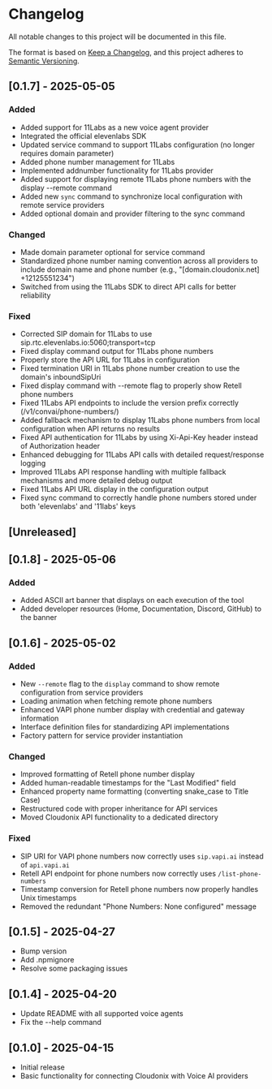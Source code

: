 # Changelog

All notable changes to this project will be documented in this file.

The format is based on [Keep a Changelog](https://keepachangelog.com/en/1.0.0/),
and this project adheres to [Semantic Versioning](https://semver.org/spec/v2.0.0.html).

## [0.1.7] - 2025-05-05

### Added
- Added support for 11Labs as a new voice agent provider
- Integrated the official elevenlabs SDK
- Updated service command to support 11Labs configuration (no longer requires domain parameter)
- Added phone number management for 11Labs
- Implemented addnumber functionality for 11Labs provider
- Added support for displaying remote 11Labs phone numbers with the display --remote command
- Added new `sync` command to synchronize local configuration with remote service providers
- Added optional domain and provider filtering to the sync command

### Changed
- Made domain parameter optional for service command
- Standardized phone number naming convention across all providers to include domain name and phone number (e.g., "[domain.cloudonix.net] +12125551234")
- Switched from using the 11Labs SDK to direct API calls for better reliability

### Fixed
- Corrected SIP domain for 11Labs to use sip.rtc.elevenlabs.io:5060;transport=tcp
- Fixed display command output for 11Labs phone numbers
- Properly store the API URL for 11Labs in configuration
- Fixed termination URI in 11Labs phone number creation to use the domain's inboundSipUri
- Fixed display command with --remote flag to properly show Retell phone numbers
- Fixed 11Labs API endpoints to include the version prefix correctly (/v1/convai/phone-numbers/)
- Added fallback mechanism to display 11Labs phone numbers from local configuration when API returns no results
- Fixed API authentication for 11Labs by using Xi-Api-Key header instead of Authorization header
- Enhanced debugging for 11Labs API calls with detailed request/response logging
- Improved 11Labs API response handling with multiple fallback mechanisms and more detailed debug output
- Fixed 11Labs API URL display in the configuration output
- Fixed sync command to correctly handle phone numbers stored under both 'elevenlabs' and '11labs' keys

## [Unreleased]

## [0.1.8] - 2025-05-06

### Added
- Added ASCII art banner that displays on each execution of the tool
- Added developer resources (Home, Documentation, Discord, GitHub) to the banner

## [0.1.6] - 2025-05-02

### Added
- New `--remote` flag to the `display` command to show remote configuration from service providers
- Loading animation when fetching remote phone numbers
- Enhanced VAPI phone number display with credential and gateway information
- Interface definition files for standardizing API implementations
- Factory pattern for service provider instantiation

### Changed
- Improved formatting of Retell phone number display
- Added human-readable timestamps for the "Last Modified" field
- Enhanced property name formatting (converting snake_case to Title Case)
- Restructured code with proper inheritance for API services
- Moved Cloudonix API functionality to a dedicated directory

### Fixed
- SIP URI for VAPI phone numbers now correctly uses `sip.vapi.ai` instead of `api.vapi.ai`
- Retell API endpoint for phone numbers now correctly uses `/list-phone-numbers` 
- Timestamp conversion for Retell phone numbers now properly handles Unix timestamps
- Removed the redundant "Phone Numbers: None configured" message

## [0.1.5] - 2025-04-27

- Bump version
- Add .npmignore
- Resolve some packaging issues

## [0.1.4] - 2025-04-20

- Update README with all supported voice agents 
- Fix the --help command

## [0.1.0] - 2025-04-15

- Initial release
- Basic functionality for connecting Cloudonix with Voice AI providers